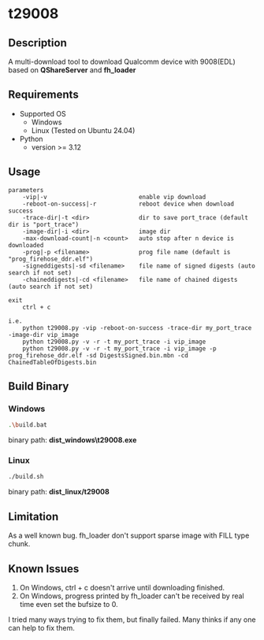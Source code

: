 # t29008

## Description
A multi-download tool to download Qualcomm device with 9008(EDL) based on **QShareServer** and **fh_loader**

## Requirements
* Supported OS
  * Windows
  * Linux (Tested on Ubuntu 24.04)
* Python
  * version >= 3.12



## Usage
```
parameters
    -vip|-v                          enable vip download
    -reboot-on-success|-r            reboot device when download success
    -trace-dir|-t <dir>              dir to save port_trace (default dir is "port_trace")
    -image-dir|-i <dir>              image dir
    -max-download-count|-n <count>   auto stop after n device is downloaded
    -prog|-p <filename>              prog file name (default is "prog_firehose_ddr.elf")
    -signeddigests|-sd <filename>    file name of signed digests (auto search if not set)
    -chaineddigests|-cd <filename>   file name of chained digests (auto search if not set)

exit
    ctrl + c

i.e.
    python t29008.py -vip -reboot-on-success -trace-dir my_port_trace -image-dir vip_image
    python t29008.py -v -r -t my_port_trace -i vip_image
    python t29008.py -v -r -t my_port_trace -i vip_image -p prog_firehose_ddr.elf -sd DigestsSigned.bin.mbn -cd ChainedTableOfDigests.bin
```

## Build Binary
### Windows
  ```bash
  .\build.bat
  ```
  binary path: **dist_windows\t29008.exe**
### Linux
  ```bash
  ./build.sh
  ```
  binary path: **dist_linux/t29008**

## Limitation
As a well known bug. fh_loader don't support sparse image with FILL type chunk.

## Known Issues
1. On Windows, ctrl + c doesn't arrive until downloading finished.
2. On Windows, progress printed by fh_loader can't be received by real time even set the bufsize to 0.

I tried many ways trying to fix them, but finally failed. Many thinks if any one can help to fix them.
